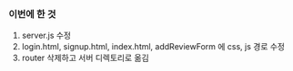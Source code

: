 ### 이번에 한 것

1. server.js 수정
2. login.html, signup.html, index.html, addReviewForm 에 css, js 경로 수정
3. router 삭제하고 서버 디렉토리로 옮김

